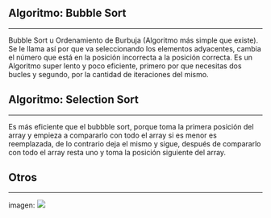 ## Algoritmo: Bubble Sort
---
​Bubble Sort u Ordenamiento de Burbuja (Algoritmo más simple que existe). Se le llama así por que va seleccionando los elementos adyacentes, cambia el número que está en la posición incorrecta a la posición correcta. Es un Algoritmo super lento y poco eficiente, primero por que necesitas dos bucles y segundo, por la cantidad de iteraciones del mismo.

## Algoritmo: Selection Sort
---
Es más eficiente que el bubbble sort, porque toma la primera posición del array y empieza a compararlo con todo el array si es menor es reemplazada, de lo contrario deja el mismo y sigue, después de compararlo con todo el array resta uno y toma la posición siguiente del array.

## Otros
--- 
imagen:
![](https://i.imgur.com/fq0A8hx.gif)